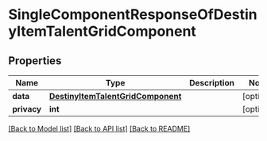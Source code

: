 # SingleComponentResponseOfDestinyItemTalentGridComponent

## Properties
Name | Type | Description | Notes
------------ | ------------- | ------------- | -------------
**data** | [**DestinyItemTalentGridComponent**](DestinyItemTalentGridComponent.md) |  | [optional] 
**privacy** | **int** |  | [optional] 

[[Back to Model list]](../README.md#documentation-for-models) [[Back to API list]](../README.md#documentation-for-api-endpoints) [[Back to README]](../README.md)


